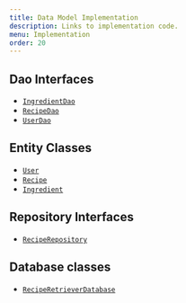 ```yaml
---
title: Data Model Implementation
description: Links to implementation code.
menu: Implementation
order: 20
---
```


## Dao Interfaces

* [`IngredientDao`]()
* [`RecipeDao`]()
* [`UserDao`]()

## Entity Classes

* [`User`](https://github.com/ddc-java-14/recipe-retriver/blob/main/app/src/main/java/edu/cnm/deepdive/reciperetriever/model/entity/User.java)
* [`Recipe`](https://github.com/ddc-java-14/recipe-retriver/blob/main/app/src/main/java/edu/cnm/deepdive/reciperetriever/model/entity/Recipe.java)
* [`Ingredient`](https://github.com/ddc-java-14/recipe-retriver/blob/main/app/src/main/java/edu/cnm/deepdive/reciperetriever/model/entity/Ingredient.java)

## Repository Interfaces

* [`RecipeRepository`]()

## Database classes

* [`RecipeRetrieverDatabase`]()